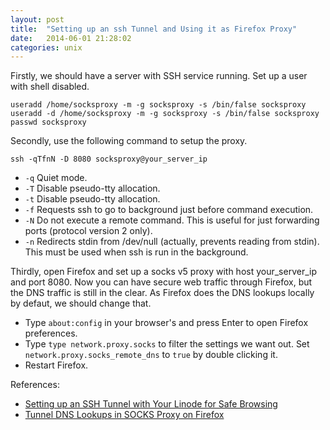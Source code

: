 ```yaml
---
layout: post
title:  "Setting up an ssh Tunnel and Using it as Firefox Proxy"
date:   2014-06-01 21:28:02
categories: unix
---
```

Firstly, we should have a server with SSH service running. Set up a user with shell disabled.


    useradd /home/socksproxy -m -g socksproxy -s /bin/false socksproxy
    useradd -d /home/socksproxy -m -g socksproxy -s /bin/false socksproxy
    passwd socksproxy

Secondly, use the following command to setup the proxy.

    ssh -qTfnN -D 8080 socksproxy@your_server_ip
    
* `-q` Quiet mode.
* `-T` Disable pseudo-tty allocation.
* `-t` Disable pseudo-tty allocation.
* `-f` Requests ssh to go to background just before command execution.
* `-N` Do not execute a remote command.  This is useful for just forwarding ports (protocol version 2 only).
* `-n` Redirects stdin from /dev/null (actually, prevents reading from stdin).  This must be used when ssh is run in the background.


Thirdly, open Firefox and set up a socks v5 proxy with host your_server_ip and port 8080. Now you can have secure web traffic through Firefox, but the DNS traffic is still in the clear. As Firefox does the DNS lookups locally by defaut, we should change that.

* Type `about:config` in your browser's and press Enter to open Firefox preferences.
* Type `type network.proxy.socks` to filter the settings we want out. Set `network.proxy.socks_remote_dns` to `true` by double clicking it.
* Restart Firefox.

References:

* [Setting up an SSH Tunnel with Your Linode for Safe Browsing][1]
* [Tunnel DNS Lookups in SOCKS Proxy on Firefox][2]

[1]: https://library.linode.com/networking/socks-proxy
[2]: http://jaamee.wordpress.com/2009/08/16/tunnel-dns-lookups-in-socks-proxy-on-firefox/
